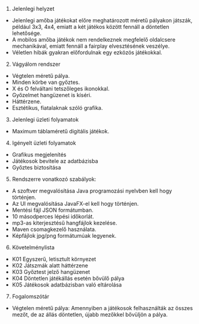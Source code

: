 1. Jelenlegi helyzet
 - Jelenlegi amőba játékokat előre meghatározott méretű pályakon játszák, például 3x3, 4x4, emiatt a két játékos között fennáll a döntetlen lehetősége.
 - A mobilos amőba játékok nem rendelkeznek megfelelő oldalcsere mechanikával, emiatt fennáll a fairplay elvesztésének veszélye. 
 - Véletlen hibák gyakran előfordulnak egy ezközös játékokkal.

2. Vágyálom rendszer
  - Végtelen méretű pálya.
  - Minden körbe van győztes.
  - X és O felváltani tetszőleges ikonokkal.
  - Győzelmet hangüzenet is kíséri.
  - Háttérzene.
  - Esztétikus, fiatalaknak szóló grafika.

3. Jelenlegi üzleti folyamatok
  - Maximum táblaméretű digitális játékok.
4. Igényelt üzleti folyamatok
  - Grafikus megjelenítés
  - Játékosok bevitele az adatbázisba
  - Győztes biztosítása
5. Rendszerre vonatkozó szabályok:
  - A szoftver megvalósítása Java programozási nyelvben kell hogy történjen.
  - Az UI megvalósítása JavaFX-el kell hogy történjen.
  - Mentési fájl JSON formátumban.
  - 10 másodperces lépési időkorlát.
  - mp3-as kiterjesztésű hangfájlok kezelése.
  - Maven csomagkezelő használata.
  - Képfájlok jpg/png formátumúak legyenek.

6. Követelménylista
  - K01 Egyszerű, letisztult környezet
  - K02 Játszmák alatt háttérzene
  - K03 Győztest jelző hangüzenet
  - K04 Döntetlen játékállás esetén bővülő pálya
  - K05 Játékosok adatbázisban való eltárolása
7. Fogalomszótár
  - Végtelen méretű pálya: Amennyiben a játékosok felhasználták az összes mezőt, de az állás döntetlen, újabb mezőkkel bővüljön a pálya.

